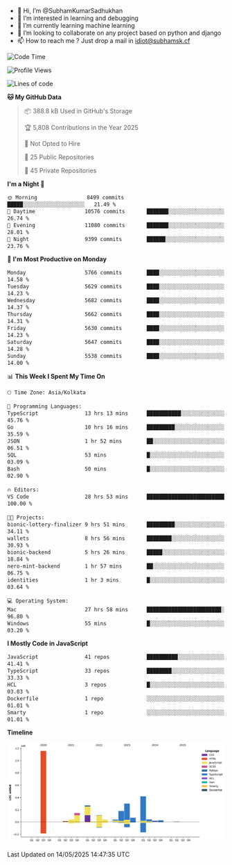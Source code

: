 - 👋 Hi, I’m @SubhamKumarSadhukhan
- 👀 I’m interested in learning and debugging
- 🌱 I’m currently learning machine learning
- 💞️ I’m looking to collaborate on any project based on python and django
- 📫 How to reach me ?
      Just drop a mail in idiot@subhamsk.cf

<!---
SubhamKumarSadhukhan/SubhamKumarSadhukhan is a ✨ special ✨ repository because its `README.md` (this file) appears on your GitHub profile.
You can click the Preview link to take a look at your changes.
--->


<!--START_SECTION:waka-->
![Code Time](http://img.shields.io/badge/Code%20Time-2%2C905%20hrs%2055%20mins-blue)

![Profile Views](http://img.shields.io/badge/Profile%20Views-0-blue)

![Lines of code](https://img.shields.io/badge/From%20Hello%20World%20I%27ve%20Written-2.9%20million%20lines%20of%20code-blue)

**🐱 My GitHub Data** 

> 📦 388.8 kB Used in GitHub's Storage 
 > 
> 🏆 5,808 Contributions in the Year 2025
 > 
> 🚫 Not Opted to Hire
 > 
> 📜 25 Public Repositories 
 > 
> 🔑 45 Private Repositories 
 > 
**I'm a Night 🦉** 

```text
🌞 Morning                8499 commits        █████░░░░░░░░░░░░░░░░░░░░   21.49 % 
🌆 Daytime                10576 commits       ███████░░░░░░░░░░░░░░░░░░   26.74 % 
🌃 Evening                11080 commits       ███████░░░░░░░░░░░░░░░░░░   28.01 % 
🌙 Night                  9399 commits        ██████░░░░░░░░░░░░░░░░░░░   23.76 % 
```
📅 **I'm Most Productive on Monday** 

```text
Monday                   5766 commits        ████░░░░░░░░░░░░░░░░░░░░░   14.58 % 
Tuesday                  5629 commits        ████░░░░░░░░░░░░░░░░░░░░░   14.23 % 
Wednesday                5682 commits        ████░░░░░░░░░░░░░░░░░░░░░   14.37 % 
Thursday                 5662 commits        ████░░░░░░░░░░░░░░░░░░░░░   14.31 % 
Friday                   5630 commits        ████░░░░░░░░░░░░░░░░░░░░░   14.23 % 
Saturday                 5647 commits        ████░░░░░░░░░░░░░░░░░░░░░   14.28 % 
Sunday                   5538 commits        ████░░░░░░░░░░░░░░░░░░░░░   14.00 % 
```


📊 **This Week I Spent My Time On** 

```text
🕑︎ Time Zone: Asia/Kolkata

💬 Programming Languages: 
TypeScript               13 hrs 13 mins      ███████████░░░░░░░░░░░░░░   45.76 % 
Go                       10 hrs 16 mins      █████████░░░░░░░░░░░░░░░░   35.59 % 
JSON                     1 hr 52 mins        ██░░░░░░░░░░░░░░░░░░░░░░░   06.51 % 
SQL                      53 mins             █░░░░░░░░░░░░░░░░░░░░░░░░   03.09 % 
Bash                     50 mins             █░░░░░░░░░░░░░░░░░░░░░░░░   02.90 % 

🔥 Editors: 
VS Code                  28 hrs 53 mins      █████████████████████████   100.00 % 

🐱‍💻 Projects: 
bionic-lottery-finalizer 9 hrs 51 mins       █████████░░░░░░░░░░░░░░░░   34.11 % 
wallets                  8 hrs 56 mins       ████████░░░░░░░░░░░░░░░░░   30.93 % 
bionic-backend           5 hrs 26 mins       █████░░░░░░░░░░░░░░░░░░░░   18.84 % 
nero-mint-backend        1 hr 57 mins        ██░░░░░░░░░░░░░░░░░░░░░░░   06.75 % 
identities               1 hr 3 mins         █░░░░░░░░░░░░░░░░░░░░░░░░   03.64 % 

💻 Operating System: 
Mac                      27 hrs 58 mins      ████████████████████████░   96.80 % 
Windows                  55 mins             █░░░░░░░░░░░░░░░░░░░░░░░░   03.20 % 
```

**I Mostly Code in JavaScript** 

```text
JavaScript               41 repos            ██████████░░░░░░░░░░░░░░░   41.41 % 
TypeScript               33 repos            ████████░░░░░░░░░░░░░░░░░   33.33 % 
HCL                      3 repos             █░░░░░░░░░░░░░░░░░░░░░░░░   03.03 % 
Dockerfile               1 repo              ░░░░░░░░░░░░░░░░░░░░░░░░░   01.01 % 
Smarty                   1 repo              ░░░░░░░░░░░░░░░░░░░░░░░░░   01.01 % 
```



**Timeline**

![Lines of Code chart](https://raw.githubusercontent.com/SubhamKumarSadhukhan/SubhamKumarSadhukhan/main/assets/bar_graph.png)


 Last Updated on 14/05/2025 14:47:35 UTC
<!--END_SECTION:waka-->
